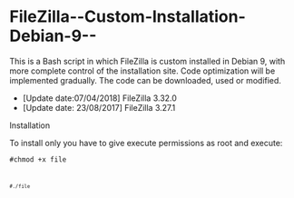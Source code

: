 # FileZilla--Custom-Installation-Debian-9--
This is a Bash script in which FileZilla is custom installed in Debian 9, with more complete control of the installation site. Code optimization will be implemented gradually. The code can be downloaded, used or modified.

- [Update date:07/04/2018] FileZilla 3.32.0
- [Update date: 23/08/2017] FileZilla 3.27.1

Installation

To install only you have to give execute permissions as root and execute:

<code>#chmod +x file<code>

<code>#./file<code>
